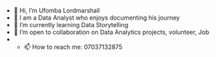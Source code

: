 - 👋 Hi, I’m Ufomba Lordmarshall
- 👀 I am a Data Analyst who enjoys documenting his journey
- 🌱 I’m currently learning Data Storytelling
- 💞️ I’m open to collaboration on Data Analytics projects, volunteer, Job
- - 📫 How to reach me: 07037132875

<!---
Marshall-50/Marshall-50 is a ✨ special ✨ repository because its `README.md` (this file) appears on your GitHub profile.
You can click the Preview link to take a look at your changes.
--->
